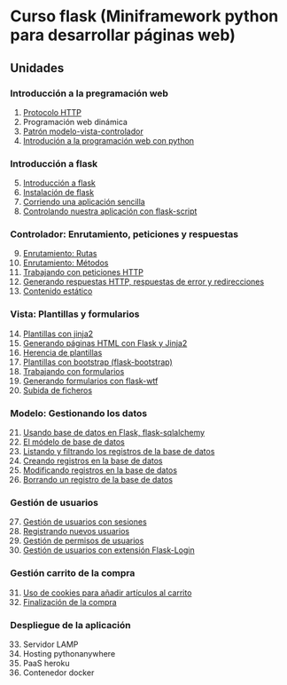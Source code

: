 # Curso flask (Miniframework python para desarrollar páginas web)

## Unidades

### Introducción a la pregramación web

1. [Protocolo HTTP](curso/u1) 
2. Programación web dinámica
3. [Patrón modelo-vista-controlador](curso/u3)
4. [Introdución a la programación web con python](curso/u4)

### Introducción a flask

5. [Introducción a flask](curso/u5)
6. [Instalación de flask](curso/u6)
7. [Corriendo una aplicación sencilla](curso/u7)
8. [Controlando nuestra aplicación con flask-script](curso/u8)

### Controlador: Enrutamiento, peticiones y respuestas

9. [Enrutamiento: Rutas](curso/u9)
10. [Enrutamiento: Métodos](curso/u10)
11. [Trabajando con peticiones HTTP](curso/u11)
12. [Generando respuestas HTTP, respuestas de error y redirecciones](curso/u12)
13. [Contenido estático](curso/u13)

### Vista: Plantillas y formularios

14. [Plantillas con jinja2](curso/u14)
15. [Generando páginas HTML con Flask y Jinja2](curso/u15)
16. [Herencia de plantillas](curso/u16)
17. [Plantillas con bootstrap (flask-bootstrap)](curso/u17)
18. [Trabajando con formularios](curso/u18)
19. [Generando formularios con flask-wtf](curso/u19)
20. [Subida de ficheros](curso/u20)

### Modelo: Gestionando los datos

21. [Usando base de datos en Flask, flask-sqlalchemy](curso/u21)
22. [El módelo de base de datos](curso/u22)
23. [Listando y filtrando los registros de la base de datos](curso/u23)
24. [Creando registros en la base de datos](curso/u24)
25. [Modificando registros en la base de datos](curso/u25)
26. [Borrando un registro de la base de datos](curso/u26)

### Gestión de usuarios

27. [Gestión de usuarios con sesiones](curso/u27)
28. [Registrando nuevos usuarios](curso/u28)
29. [Gestión de permisos de usuarios](curso/u29)
30. [Gestión de usuarios con extensión Flask-Login](curso/u30)

### Gestión carrito de la compra

31. [Uso de cookies para añadir artículos al carrito](curso/u31)
32. [Finalización de la compra](curso/u32)

### Despliegue de la aplicación

33. Servidor LAMP
34. Hosting pythonanywhere
35. PaaS heroku
36. Contenedor docker
